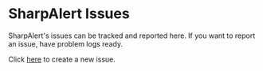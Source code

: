 # SharpAlert Issues
SharpAlert's issues can be tracked and reported here.
If you want to report an issue, have problem logs ready.

Click [here](https://github.com/BunnyTub/SharpAlert-issues/issues/new) to create a new issue.
